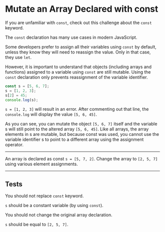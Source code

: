 # Mutate an Array Declared with const

If you are unfamiliar with `const`, check out this challenge about the `const` keyword.

The `const` declaration has many use cases in modern JavaScript.

Some developers prefer to assign all their variables using `const` by default, unless they know they will need to reassign the value. Only in that case, they use `let`.

However, it is important to understand that objects (including arrays and functions) assigned to a variable using `const` are still mutable. Using the `const` declaration only prevents reassignment of the variable identifier.

```js
const s = [5, 6, 7];
s = [1, 2, 3];
s[2] = 45;
console.log(s);
```

`s = [1, 2, 3]` will result in an error. After commenting out that line, the `console.log` will display the value `[5, 6, 45]`.

As you can see, you can mutate the object `[5, 6, 7]` itself and the variable s will still point to the altered array `[5, 6, 45]`. Like all arrays, the array elements in s are mutable, but because const was used, you cannot use the variable identifier s to point to a different array using the assignment operator.

---

An array is declared as const `s = [5, 7, 2]`. Change the array to `[2, 5, 7]` using various element assignments.

---

## Tests

You should not replace `const` keyword.

`s` should be a constant variable (by using `const`).

You should not change the original array declaration.

`s` should be equal to `[2, 5, 7]`.

